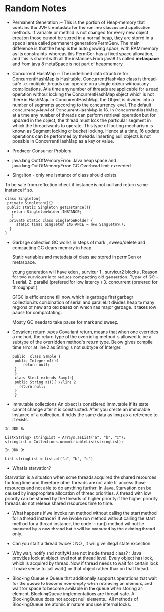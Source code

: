 # Random Notes

- Permanent Generation :– This is the portion of Heap-memory that contains the JVM’s metadata for the runtime classes and application methods.
 If variable or method is not changed for every new object creation those cannot be stored in a normal heap, 
 they are stored in a special area called permanent generation(PermGen).
 The main difference is that the heap is the auto growing space, with RAM memory as its constraints, 
 whereas this PermGen has a fixed space allocation, and this is shared with all the instances.From java8 its called **metaspace** and 
 from java 8 metaSpace is not    part of heapmemory

- Concurrent HashMap :- The underlined data structure for ConcurrentHashMap is Hashtable.
ConcurrentHashMap class is thread-safe i.e. multiple threads can operate on a single object without any complications.
At a time any number of threads are applicable for a read operation without locking the ConcurrentHashMap object which is not there in HashMap.
In ConcurrentHashMap, the Object is divided into a number of segments according to the concurrency level.
The default concurrency-level of ConcurrentHashMap is 16.
In ConcurrentHashMap, at a time any number of threads can perform retrieval operation but for updated in the object, the thread must lock the particular segment in which the thread wants to operate. This type of locking mechanism is known as Segment locking or bucket locking. Hence at a time, 16 update operations can be performed by threads.
Inserting null objects is not possible in ConcurrentHashMap as a key or value.

- Producer Consumer Problem
-  java.lang.OutOfMemoryError: Java heap space  and   java.lang.OutOfMemoryError: GC Overhead limit exceeded
-  Singelton - only one isntance of class should exists.
  
  To be safe from reflection check if instance is not null and return same instance if so.
  ````
  class Singleton{
   private Singleton(){}
   public static Singleton getInstance(){
     return SingletonHolder.INSTANCE;
     }
    private static class SingletonHolder {
       static final Singleton INSTANCE = new Singleton();
    }
  }
  ````
 - Garbage collection
   GC works in steps of mark , sweep/delete and compacting.GC clears memory in heap.
   
   Static variables and metadata of class are stored in permGen or metaspace.
   
   young generation will have eden , surviour 1 , surviour2 blocks . Reason for two surviours is to reduce compacting
   old generation.
   Types of GC - 1.serial.   2. parallel (prefered for low latency )      3. concurrent (prefered for throughput )
   
   G1GC is efficient one till now. which is garbage first garbagr collection.its combination of serial and parallel.It divides heap to many regions of new and old based on which has major garbage. it takes low pause for compactating. 
   
   Mostly GC needs to take pause for mark and sweep.
   
 - Covarient return types
   Covariant return, means that when one overrides a method, the return type of the overriding method is allowed to be a subtype of the overridden method's return type.
   Below gives compile time error at line 2 as String is not subtype of Interger.
   ```
   public  class Sample {
    public Integer m1(){
        return null;
    }
    }
    class Stest extends Sample{
    public String m1(){ //line 2
      return null;
    }
    }
 - Immutable collections
   An object is considered immutable if its state cannot change after it is constructed. After you create an immutable instance of a collection, it holds the same data as long as a reference to it exists.

```
In JDK 8:

List<String> stringList = Arrays.asList("a", "b", "c");
stringList = Collections.unmodifiableList(stringList);

In JDK 9:

List stringList = List.of("a", "b", "c");
```
- What is starvation?

 Starvation is a situation when some threads acquired the shared resources for long time and therefore other threads are not able to access those resources and not able to do anything further.
  In Java, Starvation can be caused by inappropriate allocation of thread priorities.
  A thread with low priority can be starved by the threads of higher priority if the higher priority threads do not release shared resources time to time.
  
- What happens if we invoke run method without calling the start method for a thread instance?
  If we invoke run method without calling the start method for a thread instance, the code in run() method wil not be executed by a new thread but it will be executed by the existing thread only.

- Can you start a thread twice? : NO , it will give illegal state exception
- Why wait, notify and notifyAll are not inside thread class? : Java provides lock at object level not at thread level. Every object has lock, which is acquired by thread. Now if thread needs to wait for certain lock it make sense to call wait() on that object rather than on that thread.
- Blocking Queue 
  A Queue that additionally supports operations that wait for the queue to become non-empty when retrieving an element, and wait for space to become available in the queue when storing an element.
  BlockingQueue implementations are thread-safe.
  A BlockingQueue does not accept null elements.. All methods of BlockingQueue are atomic in nature and use internal locks.

